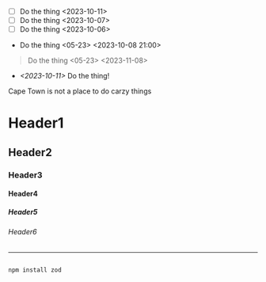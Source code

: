- [ ] Do the thing <2023-10-11>
- [ ] Do the thing <2023-10-07>
- [ ] Do the thing <2023-10-06>
- Do the thing <05-23> <2023-10-08 21:00>

> Do the thing <05-23> <2023-11-08>

- _<2023-10-11>_ Do the thing!


Cape Town is not a place to do carzy things 

# Header1
## Header2
### Header3
#### Header4
##### Header5
###### Header6
---

```bash

npm install zod

```
